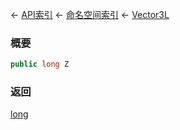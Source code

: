 ← [API索引](Api-Index) ← [命名空间索引](Namespace-Index) ← [Vector3L](VRageMath.Vector3L)

### 概要

```csharp
public long Z
```

### 返回

[long](https://docs.microsoft.com/en-us/dotnet/api/System.Int64?view=netframework-4.6)

